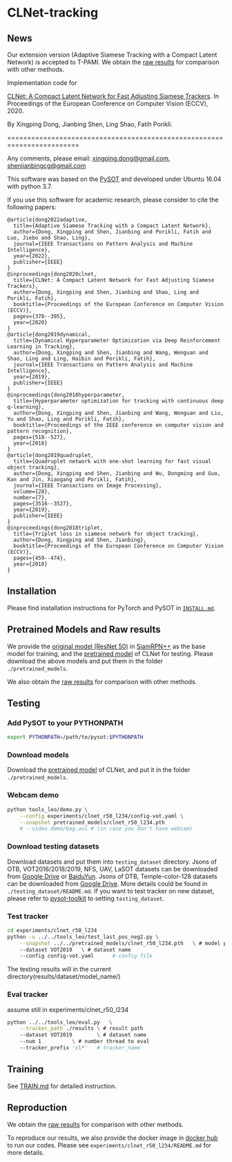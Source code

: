 # CLNet-tracking
## News
Our extension version (Adaptive Siamese Tracking with a Compact Latent Network) is accepted to T-PAMI. 
We obtain the [raw results](https://drive.google.com/file/d/1pGxt2LM_bNHM8X2cDBtdwYcFlpD2emgO/view?usp=sharing) for comparison with other methods.

Implementation code for

[CLNet: A Compact Latent Network for Fast Adjusting Siamese Trackers](https://www.researchgate.net/publication/343601521_CLNet_A_Compact_Latent_Network_for_Fast_Adjusting_Siamese_Trackers). In Proceedings of the European Conference on Computer Vision (ECCV), 2020.

By Xingping Dong, Jianbing Shen, Ling Shao, Fatih Porikli.

========================================================================

Any comments, please email: xingping.dong@gmail.com, shenjianbingcg@gmail.com

This software was based on the [PySOT](https://github.com/STVIR/pysot) and developed under Ubuntu 16.04 with python 3.7.

If you use this software for academic research, please consider to cite the following papers:


```
@article{dong2022adaptive,
  title={Adaptive Siamese Tracking with a Compact Latent Network},
  author={Dong, Xingping and Shen, Jianbing and Porikli, Fatih and Luo, Jiebo and Shao, Ling},
  journal={IEEE Transactions on Pattern Analysis and Machine Intelligence},
  year={2022},
  publisher={IEEE}
}
@inproceedings{dong2020clnet,
  title={CLNet: A Compact Latent Network for Fast Adjusting Siamese Trackers},
  author={Dong, Xingping and Shen, Jianbing and Shao, Ling and Porikli, Fatih},
  booktitle={Proceedings of the European Conference on Computer Vision (ECCV)},
  pages={378--395},
  year={2020}
}
@article{dong2019dynamical,
  title={Dynamical Hyperparameter Optimization via Deep Reinforcement Learning in Tracking},
  author={Dong, Xingping and Shen, Jianbing and Wang, Wenguan and Shao, Ling and Ling, Haibin and Porikli, Fatih},
  journal={IEEE Transactions on Pattern Analysis and Machine Intelligence},
  year={2019},
  publisher={IEEE}
}
@inproceedings{dong2018hyperparameter,
  title={Hyperparameter optimization for tracking with continuous deep q-learning},
  author={Dong, Xingping and Shen, Jianbing and Wang, Wenguan and Liu, Yu and Shao, Ling and Porikli, Fatih},
  booktitle={Proceedings of the IEEE conference on computer vision and pattern recognition},
  pages={518--527},
  year={2018}
}
@article{dong2019quadruplet,
  title={Quadruplet network with one-shot learning for fast visual object tracking},
  author={Dong, Xingping and Shen, Jianbing and Wu, Dongming and Guo, Kan and Jin, Xiaogang and Porikli, Fatih},
  journal={IEEE Transactions on Image Processing},
  volume={28},
  number={7},
  pages={3516--3527},
  year={2019},
  publisher={IEEE}
}
@inproceedings{dong2018triplet,
  title={Triplet loss in siamese network for object tracking},
  author={Dong, Xingping and Shen, Jianbing},
  booktitle={Proceedings of the European Conference on Computer Vision (ECCV)},
  pages={459--474},
  year={2018}
}
```
## Installation

Please find installation instructions for PyTorch and PySOT in [`INSTALL.md`](INSTALL.md).

## Pretrained Models and Raw results
We provide the [original model (ResNet 50)](https://drive.google.com/file/d/1lW_Wj__kOsLGw2H4pwn_eCZK5NywALnm/view?usp=sharing) in [SiamRPN++](https://arxiv.org/abs/1812.11703) as the base model for training, 
and the [pretrained model](https://drive.google.com/file/d/1u6O2wqnlWZiuBuwxvzNLqC-knnCJhTRO/view?usp=sharing) of CLNet for testing. 
Please download the above models and put them in the folder `./pretrained_models`.

We also obtain the [raw results](https://drive.google.com/drive/folders/1-MDTMkH6TLjGhLwuH9nqMLX9D5FdWEy4?usp=sharing) for comparison with other methods.

## Testing

### Add PySOT to your PYTHONPATH
```bash
export PYTHONPATH=/path/to/pysot:$PYTHONPATH
```
### Download models
Download the [pretrained model](https://drive.google.com/file/d/1u6O2wqnlWZiuBuwxvzNLqC-knnCJhTRO/view?usp=sharing) of CLNet, 
and put it in the folder `./pretrained_models`.

### Webcam demo
```bash
python tools_leo/demo.py \
    --config experiments/clnet_r50_l234/config-vot.yaml \
    --snapshot pretrained_models/clnet_r50_l234.pth
    # --video demo/bag.avi # (in case you don't have webcam)
```

### Download testing datasets
Download datasets and put them into `testing_dataset` directory. Jsons of OTB, VOT2016/2018/2019, NFS, UAV, LaSOT datasets can be downloaded from [Google Drive](https://drive.google.com/drive/folders/10cfXjwQQBQeu48XMf2xc_W1LucpistPI) or [BaiduYun](https://pan.baidu.com/s/1js0Qhykqqur7_lNRtle1tA#list/path=%2F). 
Jsons of DTB, Temple-color-128 datasets can be downloaded from [Google Drive](https://drive.google.com/drive/folders/15ShGVLdenuERiYAPvipSSY-gT-y3gsNN?usp=sharing). 
More details could be found in `./testing_dataset/README.md`.
If you want to test tracker on new dataset, please refer to [pysot-toolkit](https://github.com/StrangerZhang/pysot-toolkit) to setting `testing_dataset`. 

### Test tracker
```bash
cd experiments/clnet_r50_l234
python -u ../../tools_leo/test_last_pos_neg2.py	\
	--snapshot ../../pretrained_models/clnet_r50_l234.pth 	\ # model path
	--dataset VOT2019 	\ # dataset name
	--config config-vot.yaml	  # config file
```
The testing results will in the current directory(results/dataset/model_name/)

### Eval tracker
assume still in experiments/clnet_r50_l234
``` bash
python ../../tools_leo/eval.py 	 \
	--tracker_path ./results \ # result path
	--dataset VOT2019        \ # dataset name
	--num 1 		 \ # number thread to eval
	--tracker_prefix 'cl*'   # tracker_name
```

## Training
See [TRAIN.md](TRAIN.md) for detailed instruction.

## Reproduction
We obtain the [raw results](https://drive.google.com/drive/folders/1-MDTMkH6TLjGhLwuH9nqMLX9D5FdWEy4?usp=sharing) for comparison with other methods.

To reproduce our results, we also provide the docker image in [docker hub](https://hub.docker.com/) to run our codes. Please see `experiments/clnet_r50_l234/README.md` for more details.
